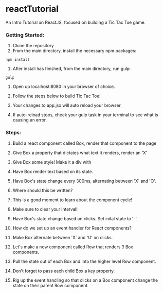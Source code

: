 reactTutorial
=============

An Intro Tutorial on ReactJS, focused on building a Tic Tac Toe game.

### Getting Started:

1. Clone the repository
1. From the main directory, install the necessary npm packages:
```
npm install
```
1. After install has finished, from the main directory, run gulp:
```
gulp
```
1. Open up localhost:8080 in your browser of choice.

1. Follow the steps below to build Tic Tac Toe!

1. Your changes to app.jsx will auto reload your browser.

1. If auto-reload stops, check your gulp task in your terminal to see what is causing an error.


### Steps:

1. Build a react component called Box, render that component to the page

1. Give Box a property that dictates what text it renders, render an 'X'

1. Give Box some style! Make it a div with 

1. Have Box render text based on its state.

1. Have Box's state change every 300ms, alternating between 'X' and 'O'.
  1. Where should this be written?
  1. This is a good moment to learn about the component cycle!
  1. Make sure to clear your interval!

1. Have Box's state change based on clicks. Set inital state to '-'.
  1. How do we set up an event handler for React components?
  1. Make Box alternate between 'X' and 'O' on clicks.

1. Let's make a new component called Row that renders 3 Box components.

1. Pull the state out of each Box and into the higher level Row component.
  1. Don't forget to pass each child Box a key property.

1. Rig up the event handling so that clicks on a Box component change the 
  state on their parent Row component.

